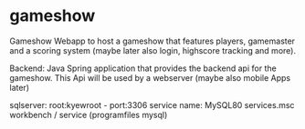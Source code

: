# gameshow
Gameshow Webapp to host a gameshow that features players, gamemaster and a  scoring system (maybe later also login, highscore tracking and more).  

Backend:
Java Spring application that provides the backend api for the gameshow. This Api will be used by a webserver (maybe also mobile Apps later)

sqlserver:
root:kyewroot - 
port:3306
service name: MySQL80
services.msc
workbench / service (programfiles mysql)
